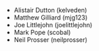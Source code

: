 * Alistair Dutton (kelveden)
* Matthew Gilliard (mjg123)
* Joe Littlejohn (joelittlejohn)
* Mark Pope (scobal)
* Neil Prosser (neilprosser)

